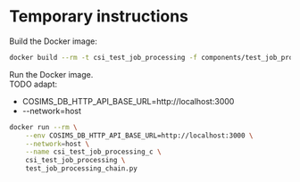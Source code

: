 
# Temporary instructions


Build the Docker image:
```sh
docker build --rm -t csi_test_job_processing -f components/test_job_processing/docker/Dockerfile .
```

Run the Docker image.<br> 
TODO adapt:
  * COSIMS_DB_HTTP_API_BASE_URL=http://localhost:3000
  * --network=host
```sh
docker run --rm \
    --env COSIMS_DB_HTTP_API_BASE_URL=http://localhost:3000 \
    --network=host \
    --name csi_test_job_processing_c \
    csi_test_job_processing \
    test_job_processing_chain.py
```
